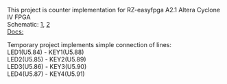 This project is counter implementation for RZ-easyfpga A2.1 Altera Cyclone IV FPGA  
Schematic: 
[1](https://github.com/vanBassum/RZ_EasyFPGA/blob/master/Devboard%20documentation/Development%20board%20schematic%20diagram%20V2.1.pdf), 
[2](https://forum.maxiol.com/index.php?act=Attach&type=post&id=9204)  
[Docs:](https://kit-e.ru/memory/programmirovanie-pzu-po-jtag/)

Temporary project implements simple connection of lines:  
LED1(U5.84) - KEY1(U5.88)  
LED2(U5.85) - KEY2(U5.89)  
LED3(U5.86) - KEY3(U5.90)  
LED4(U5.87) - KEY4(U5.91)  